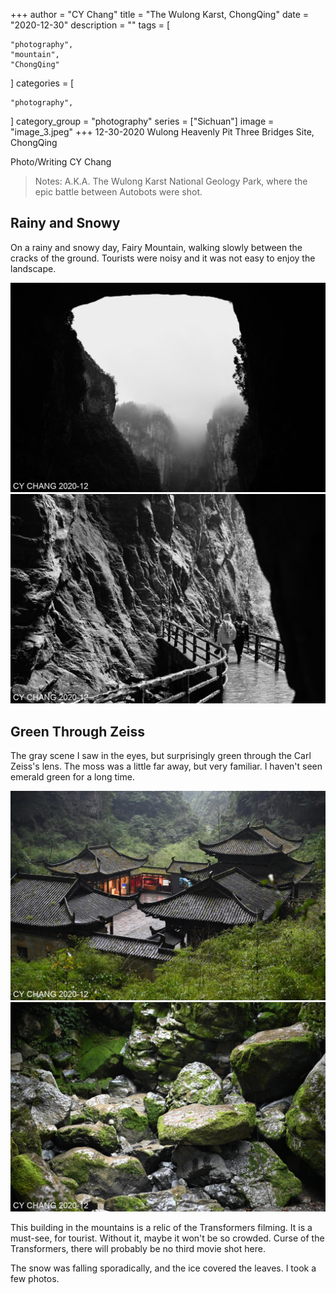 +++
author = "CY Chang"
title = "The Wulong Karst, ChongQing"
date = "2020-12-30"
description = ""
tags = [

    "photography",
    "mountain",
    "ChongQing"

]
categories = [

    "photography",

]
category_group = "photography"
series = ["Sichuan"]
image = "image_3.jpeg"
+++
12-30-2020 Wulong Heavenly Pit Three Bridges Site, ChongQing

Photo/Writing CY Chang

> Notes: A.K.A. The Wulong Karst National Geology Park, where the  epic battle between Autobots were shot.

## Rainy and Snowy

On a rainy and snowy day, Fairy Mountain, walking slowly between the cracks of the ground. Tourists were noisy and it was not easy to enjoy the landscape.

![](image_1.jpeg)  
![](image_4.jpeg)

## Green Through Zeiss

The gray scene I saw in the eyes, but surprisingly green through the Carl Zeiss's lens. The moss was a little far away, but very familiar. I haven't seen emerald green for a long time.

![](image_2.jpeg)  
![](image_3.jpeg)

This building in the mountains is a relic of the Transformers filming. It is a must-see, for tourist. Without it, maybe it won't be so crowded. Curse of the Transformers, there will probably be no third movie shot here.

The snow was falling sporadically, and the ice covered the leaves. I took a few photos.